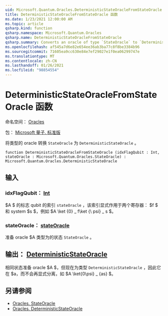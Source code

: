 ```yaml
---
uid: Microsoft.Quantum.Oracles.DeterministicStateOracleFromStateOracle
title: DeterministicStateOracleFromStateOracle 函数
ms.date: 1/23/2021 12:00:00 AM
ms.topic: article
qsharp.kind: function
qsharp.namespace: Microsoft.Quantum.Oracles
qsharp.name: DeterministicStateOracleFromStateOracle
qsharp.summary: Converts an oracle of type `StateOracle` to `DeterministicStateOracle`.
ms.openlocfilehash: af545a7d6e82e654ee36ab3ba77c8f8be3384b96
ms.sourcegitcommit: 71605ea9cc630e84e7ef29027e1f0ea06299747e
ms.translationtype: MT
ms.contentlocale: zh-CN
ms.lasthandoff: 01/26/2021
ms.locfileid: "98854554"
---
```

# <a name="deterministicstateoraclefromstateoracle-function"></a>DeterministicStateOracleFromStateOracle 函数

命名空间： [Oracles](xref:Microsoft.Quantum.Oracles)

包： [Microsoft 量子. 标准版](https://nuget.org/packages/Microsoft.Quantum.Standard)


将类型的 oracle 转换 `StateOracle` 为 `DeterministicStateOracle` 。

```qsharp
function DeterministicStateOracleFromStateOracle (idxFlagQubit : Int, stateOracle : Microsoft.Quantum.Oracles.StateOracle) : Microsoft.Quantum.Oracles.DeterministicStateOracle
```


## <a name="input"></a>输入

### <a name="idxflagqubit--int"></a>idxFlagQubit： [Int](xref:microsoft.quantum.lang-ref.int)

$A $ 的标志 qubit 的索引 `stateOracle` ，该索引显式作用于两个寄存器： $f $ 和 system $s $，例如 $A \ket {0} \_ f\ket {\ psi} \_ s $。


### <a name="stateoracle--stateoracle"></a>stateOracle： [stateOracle](xref:Microsoft.Quantum.Oracles.StateOracle)

准备 oracle $A 类型为的状态 `StateOracle` 。



## <a name="output--deterministicstateoracle"></a>输出： [DeterministicStateOracle](xref:Microsoft.Quantum.Oracles.DeterministicStateOracle)

相同状态准备 oracle $A $，但现在为类型 `DeterministicStateOracle` ，因此它在 $a，而不会再显式分离，如 $A \ket{0\psi} \_ {as} $。

## <a name="see-also"></a>另请参阅

- [Oracles. StateOracle](xref:Microsoft.Quantum.Oracles.StateOracle)
- [Oracles. DeterministicStateOracle](xref:Microsoft.Quantum.Oracles.DeterministicStateOracle)